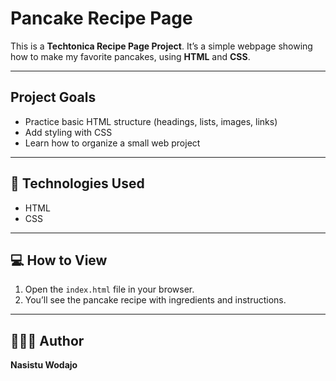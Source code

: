 

# Pancake Recipe Page

This is a **Techtonica Recipe Page Project**.
It’s a simple webpage showing how to make my favorite pancakes, using **HTML** and **CSS**.

---

## Project Goals
- Practice basic HTML structure (headings, lists, images, links)
- Add styling with CSS
- Learn how to organize a small web project

---

## 🧩 Technologies Used
- HTML
- CSS

---

## 💻 How to View
1. Open the `index.html` file in your browser.
2. You’ll see the pancake recipe with ingredients and instructions.

---

## 👩🏽‍💻 Author
**Nasistu Wodajo**
